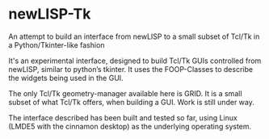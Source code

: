 # newLISP-Tk
An attempt to build an interface from newLISP to a small subset of Tcl/Tk in a Python/Tkinter-like fashion

It's an experimental interface, designed to build Tcl/Tk GUIs controlled from newLISP, similar to python’s tkinter. It uses the FOOP-Classes to describe the widgets being used in the GUI.

The only Tcl/Tk geometry-manager available here is GRID.  It is a small subset of what Tcl/Tk offers, when building a GUI. Work is still under way.

The interface described has been built and tested so far, using Linux (LMDE5 with the cinnamon desktop) as the underlying operating system.
